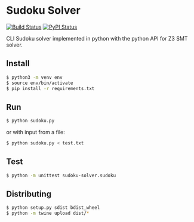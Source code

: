 # Sudoku Solver
[![Build Status](https://img.shields.io/travis/com/schuermannator/sudoku-solver.svg?style=flat-square)](https://travis-ci.com/schuermannator/sudoku-solver)
[![PyPI Status](https://img.shields.io/pypi/v/sudoku-solve.svg?colorB=blue&style=flat-square)](https://pypi.org/project/sudoku-solve/)


CLI Sudoku solver implemented in python with the python API for Z3 SMT solver.

## Install
```bash
$ python3 -m venv env
$ source env/bin/activate
$ pip install -r requirements.txt
```

## Run
```bash
$ python sudoku.py
```
or with input from a file: 
```bash
$ python sudoku.py < test.txt
```

## Test
```bash
$ python -m unittest sudoku-solver.sudoku
```

## Distributing
```bash
$ python setup.py sdist bdist_wheel
$ python -m twine upload dist/*
```
